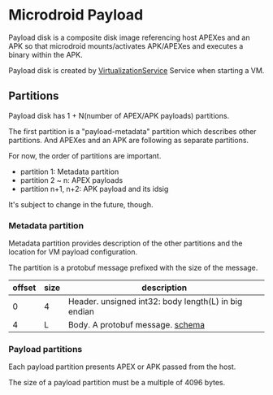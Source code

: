 # Microdroid Payload

Payload disk is a composite disk image referencing host APEXes and an APK so that microdroid
mounts/activates APK/APEXes and executes a binary within the APK.

Payload disk is created by [VirtualizationService](../../android/virtualizationservice) Service when
starting a VM.

## Partitions

Payload disk has 1 + N(number of APEX/APK payloads) partitions.

The first partition is a "payload-metadata" partition which describes other partitions.
And APEXes and an APK are following as separate partitions.

For now, the order of partitions are important.

* partition 1: Metadata partition
* partition 2 ~ n: APEX payloads
* partition n+1, n+2: APK payload and its idsig

It's subject to change in the future, though.

### Metadata partition

Metadata partition provides description of the other partitions and the location for VM payload
configuration.

The partition is a protobuf message prefixed with the size of the message.

| offset | size | description                                          |
| ------ | ---- | ---------------------------------------------------- |
| 0      | 4    | Header. unsigned int32: body length(L) in big endian |
| 4      | L    | Body. A protobuf message. [schema](metadata.proto)   |

### Payload partitions

Each payload partition presents APEX or APK passed from the host.

The size of a payload partition must be a multiple of 4096 bytes.

